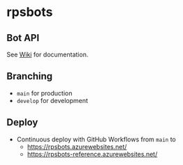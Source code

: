 # rpsbots

## Bot API
See [Wiki](https://github.com/magnuswiderberg/rpsbots/wiki) for documentation.

## Branching

- `main` for production
- `develop` for development

## Deploy

- Continuous deploy with GitHub Workflows from `main` to
  - https://rpsbots.azurewebsites.net/
  - https://rpsbots-reference.azurewebsites.net/
